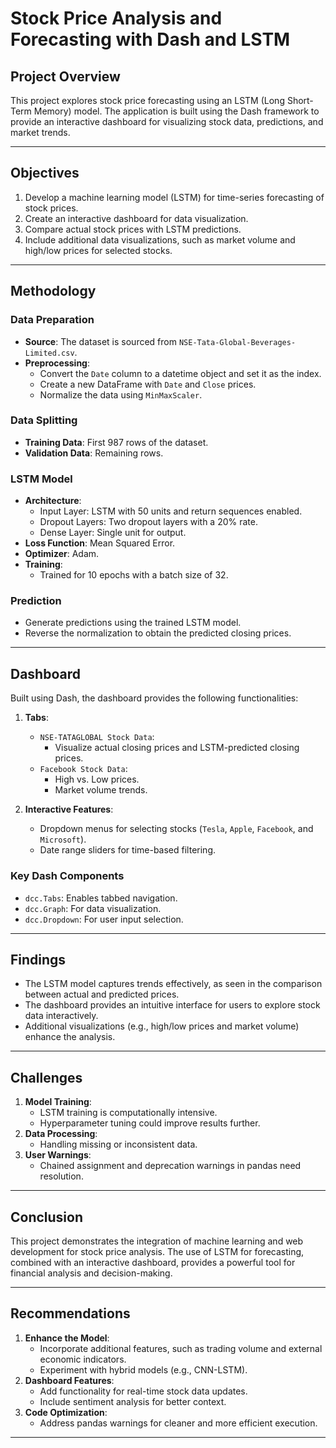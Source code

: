 # Stock Price Analysis and Forecasting with Dash and LSTM

## Project Overview
This project explores stock price forecasting using an LSTM (Long Short-Term Memory) model. The application is built using the Dash framework to provide an interactive dashboard for visualizing stock data, predictions, and market trends.

---

## Objectives
1. Develop a machine learning model (LSTM) for time-series forecasting of stock prices.
2. Create an interactive dashboard for data visualization.
3. Compare actual stock prices with LSTM predictions.
4. Include additional data visualizations, such as market volume and high/low prices for selected stocks.

---

## Methodology

### Data Preparation
- **Source**: The dataset is sourced from `NSE-Tata-Global-Beverages-Limited.csv`.
- **Preprocessing**:
  - Convert the `Date` column to a datetime object and set it as the index.
  - Create a new DataFrame with `Date` and `Close` prices.
  - Normalize the data using `MinMaxScaler`.

### Data Splitting
- **Training Data**: First 987 rows of the dataset.
- **Validation Data**: Remaining rows.

### LSTM Model
- **Architecture**:
  - Input Layer: LSTM with 50 units and return sequences enabled.
  - Dropout Layers: Two dropout layers with a 20% rate.
  - Dense Layer: Single unit for output.
- **Loss Function**: Mean Squared Error.
- **Optimizer**: Adam.
- **Training**:
  - Trained for 10 epochs with a batch size of 32.

### Prediction
- Generate predictions using the trained LSTM model.
- Reverse the normalization to obtain the predicted closing prices.

---

## Dashboard
Built using Dash, the dashboard provides the following functionalities:
1. **Tabs**:
   - `NSE-TATAGLOBAL Stock Data`:
     - Visualize actual closing prices and LSTM-predicted closing prices.
   - `Facebook Stock Data`:
     - High vs. Low prices.
     - Market volume trends.

2. **Interactive Features**:
   - Dropdown menus for selecting stocks (`Tesla`, `Apple`, `Facebook`, and `Microsoft`).
   - Date range sliders for time-based filtering.

### Key Dash Components
- `dcc.Tabs`: Enables tabbed navigation.
- `dcc.Graph`: For data visualization.
- `dcc.Dropdown`: For user input selection.

---

## Findings
- The LSTM model captures trends effectively, as seen in the comparison between actual and predicted prices.
- The dashboard provides an intuitive interface for users to explore stock data interactively.
- Additional visualizations (e.g., high/low prices and market volume) enhance the analysis.

---

## Challenges
1. **Model Training**:
   - LSTM training is computationally intensive.
   - Hyperparameter tuning could improve results further.
2. **Data Processing**:
   - Handling missing or inconsistent data.
3. **User Warnings**:
   - Chained assignment and deprecation warnings in pandas need resolution.

---

## Conclusion
This project demonstrates the integration of machine learning and web development for stock price analysis. The use of LSTM for forecasting, combined with an interactive dashboard, provides a powerful tool for financial analysis and decision-making.

---

## Recommendations
1. **Enhance the Model**:
   - Incorporate additional features, such as trading volume and external economic indicators.
   - Experiment with hybrid models (e.g., CNN-LSTM).
2. **Dashboard Features**:
   - Add functionality for real-time stock data updates.
   - Include sentiment analysis for better context.
3. **Code Optimization**:
   - Address pandas warnings for cleaner and more efficient execution.

---

